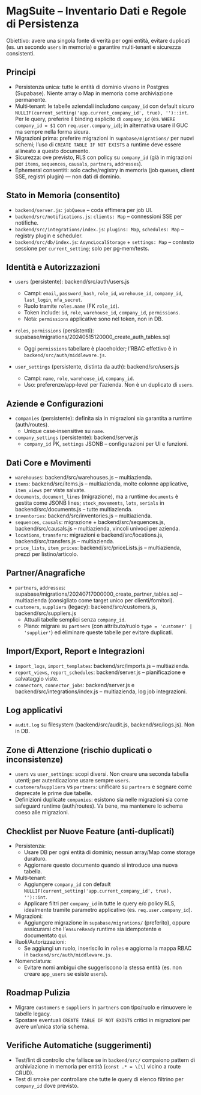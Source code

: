 # MagSuite – Inventario Dati e Regole di Persistenza

Obiettivo: avere una singola fonte di verità per ogni entità, evitare duplicati (es. un secondo `users` in memoria) e garantire multi‑tenant e sicurezza consistenti.

## Principi

- Persistenza unica: tutte le entità di dominio vivono in Postgres (Supabase). Niente array o Map in memoria come archiviazione permanente.
- Multi‑tenant: le tabelle aziendali includono `company_id` con default sicuro `NULLIF(current_setting('app.current_company_id', true), '')::int`. Per le query, preferire il binding esplicito di `company_id` (es. `WHERE company_id = $1` con `req.user.company_id`); in alternativa usare il GUC ma sempre nella forma sicura.
- Migrazioni prima: preferire migrazioni in `supabase/migrations/` per nuovi schemi; l’uso di `CREATE TABLE IF NOT EXISTS` a runtime deve essere allineato a questo documento.
- Sicurezza: ove previsto, RLS con policy su `company_id` (già in migrazioni per `items`, `sequences`, `causals`, `partners`, `addresses`).
- Ephemeral consentiti: solo cache/registry in memoria (job queues, client SSE, registri plugin) — non dati di dominio.

## Stato in Memoria (consentito)

- `backend/server.js`: `jobQueue` – coda effimera per job UI.
- `backend/src/notifications.js`: `clients: Map` – connessioni SSE per notifiche.
- `backend/src/integrations/index.js`: `plugins: Map`, `schedules: Map` – registry plugin e scheduler.
- `backend/src/db/index.js`: `AsyncLocalStorage` + `settings: Map` – contesto sessione per `current_setting`; solo per pg‑mem/tests.

## Identità e Autorizzazioni

- `users` (persistente): backend/src/auth/users.js
  - Campi: `email`, `password_hash`, `role_id`, `warehouse_id`, `company_id`, `last_login`, `mfa_secret`.
  - Ruolo tramite `roles.name` (FK `role_id`).
  - Token include: `id`, `role`, `warehouse_id`, `company_id`, `permissions`.
  - Nota: `permissions` applicative sono nel token, non in DB.

- `roles`, `permissions` (persistenti): supabase/migrations/20240515120000_create_auth_tables.sql
  - Oggi `permissions` tabellare è placeholder; l’RBAC effettivo è in `backend/src/auth/middleware.js`.

- `user_settings` (persistente, distinta da auth): backend/src/users.js
  - Campi: `name`, `role`, `warehouse_id`, `company_id`.
  - Uso: preferenze/app‑level per l’azienda. Non è un duplicato di `users`.

## Aziende e Configurazioni

- `companies` (persistente): definita sia in migrazioni sia garantita a runtime (auth/routes).
  - Unique case‑insensitive su `name`.
- `company_settings` (persistente): backend/server.js
  - `company_id` PK, `settings` JSONB – configurazioni per UI e funzioni.

## Dati Core e Movimenti

- `warehouses`: backend/src/warehouses.js – multiazienda.
- `items`: backend/src/items.js – multiazienda, molte colonne applicative, `item_views` per viste salvate.
- `documents`, `document_lines` (migrazione), ma a runtime `documents` è gestita come JSONB lines; `stock_movements`, `lots`, `serials` in backend/src/documents.js – tutte multiazienda.
- `inventories`: backend/src/inventories.js – multiazienda.
- `sequences`, `causals`: migrazione + backend/src/sequences.js, backend/src/causals.js – multiazienda, vincoli univoci per azienda.
- `locations`, `transfers`: migrazioni e backend/src/locations.js, backend/src/transfers.js – multiazienda.
- `price_lists`, `item_prices`: backend/src/priceLists.js – multiazienda, prezzi per listino/articolo.

## Partner/Anagrafiche

- `partners`, `addresses`: supabase/migrations/20240717000000_create_partner_tables.sql – multiazienda (consigliato come target unico per clienti/fornitori).
- `customers`, `suppliers` (legacy): backend/src/customers.js, backend/src/suppliers.js
  - Attuali tabelle semplici senza `company_id`.
  - Piano: migrare su `partners` (con attributo/ruolo `type = 'customer' | 'supplier'`) ed eliminare queste tabelle per evitare duplicati.

## Import/Export, Report e Integrazioni

- `import_logs`, `import_templates`: backend/src/imports.js – multiazienda.
- `report_views`, `report_schedules`: backend/server.js – pianificazione e salvataggio viste.
- `connectors`, `connector_jobs`: backend/server.js e backend/src/integrations/index.js – multiazienda, log job integrazioni.

## Log applicativi

- `audit.log` su filesystem (backend/src/audit.js, backend/src/logs.js). Non in DB.

## Zone di Attenzione (rischio duplicati o inconsistenze)

- `users` vs `user_settings`: scopi diversi. Non creare una seconda tabella utenti; per autenticazione usare sempre `users`.
- `customers`/`suppliers` vs `partners`: unificare su `partners` e segnare come deprecate le prime due tabelle.
- Definizioni duplicate `companies`: esistono sia nelle migrazioni sia come safeguard runtime (auth/routes). Va bene, ma mantenere lo schema coeso alle migrazioni.

## Checklist per Nuove Feature (anti‑duplicati)

- Persistenza:
  - Usare DB per ogni entità di dominio; nessun array/Map come storage duraturo.
  - Aggiornare questo documento quando si introduce una nuova tabella.
- Multi‑tenant:
  - Aggiungere `company_id` con default `NULLIF(current_setting('app.current_company_id', true), '')::int`.
  - Applicare filtri per `company_id` in tutte le query e/o policy RLS, idealmente tramite parametro applicativo (es. `req.user.company_id`).
- Migrazioni:
  - Aggiungere migrazione in `supabase/migrations/` (preferito), oppure assicurarsi che l’`ensureReady` runtime sia idempotente e documentato qui.
- Ruoli/Autorizzazioni:
  - Se aggiungi un ruolo, inseriscilo in `roles` e aggiorna la mappa RBAC in `backend/src/auth/middleware.js`.
- Nomenclatura:
  - Evitare nomi ambigui che suggeriscono la stessa entità (es. non creare `app_users` se esiste `users`).

## Roadmap Pulizia

- Migrare `customers` e `suppliers` in `partners` con tipo/ruolo e rimuovere le tabelle legacy.
- Spostare eventuali `CREATE TABLE IF NOT EXISTS` critici in migrazioni per avere un’unica storia schema.

## Verifiche Automatiche (suggerimenti)

- Test/lint di controllo che fallisce se in `backend/src/` compaiono pattern di archiviazione in memoria per entità (`const .* = \[\]` vicino a route CRUD).
- Test di smoke per controllare che tutte le query di elenco filtrino per `company_id` dove previsto.
